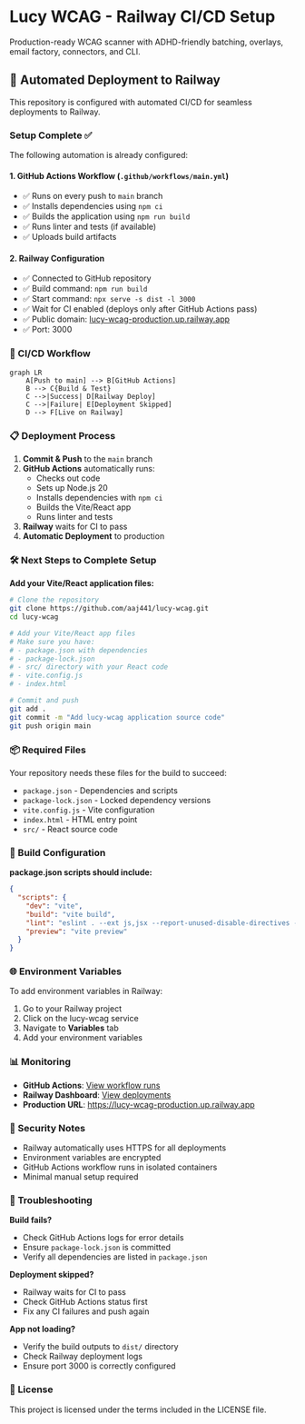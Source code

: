 # Lucy WCAG - Railway CI/CD Setup

Production-ready WCAG scanner with ADHD-friendly batching, overlays, email factory, connectors, and CLI.

## 🚀 Automated Deployment to Railway

This repository is configured with automated CI/CD for seamless deployments to Railway.

### Setup Complete ✅

The following automation is already configured:

#### 1. **GitHub Actions Workflow** (`.github/workflows/main.yml`)
- ✅ Runs on every push to `main` branch
- ✅ Installs dependencies using `npm ci`
- ✅ Builds the application using `npm run build`
- ✅ Runs linter and tests (if available)
- ✅ Uploads build artifacts

#### 2. **Railway Configuration**
- ✅ Connected to GitHub repository
- ✅ Build command: `npm run build`
- ✅ Start command: `npx serve -s dist -l 3000`
- ✅ Wait for CI enabled (deploys only after GitHub Actions pass)
- ✅ Public domain: [lucy-wcag-production.up.railway.app](https://lucy-wcag-production.up.railway.app)
- ✅ Port: 3000

### 🔄 CI/CD Workflow

```mermaid
graph LR
    A[Push to main] --> B[GitHub Actions]
    B --> C{Build & Test}
    C -->|Success| D[Railway Deploy]
    C -->|Failure| E[Deployment Skipped]
    D --> F[Live on Railway]
```

### 📋 Deployment Process

1. **Commit & Push** to the `main` branch
2. **GitHub Actions** automatically runs:
   - Checks out code
   - Sets up Node.js 20
   - Installs dependencies with `npm ci`
   - Builds the Vite/React app
   - Runs linter and tests
3. **Railway** waits for CI to pass
4. **Automatic Deployment** to production

### 🛠️ Next Steps to Complete Setup

**Add your Vite/React application files:**

```bash
# Clone the repository
git clone https://github.com/aaj441/lucy-wcag.git
cd lucy-wcag

# Add your Vite/React app files
# Make sure you have:
# - package.json with dependencies
# - package-lock.json
# - src/ directory with your React code
# - vite.config.js
# - index.html

# Commit and push
git add .
git commit -m "Add lucy-wcag application source code"
git push origin main
```

### 📦 Required Files

Your repository needs these files for the build to succeed:

- `package.json` - Dependencies and scripts
- `package-lock.json` - Locked dependency versions
- `vite.config.js` - Vite configuration
- `index.html` - HTML entry point
- `src/` - React source code

### 🔧 Build Configuration

**package.json scripts should include:**
```json
{
  "scripts": {
    "dev": "vite",
    "build": "vite build",
    "lint": "eslint . --ext js,jsx --report-unused-disable-directives --max-warnings 0",
    "preview": "vite preview"
  }
}
```

### 🌐 Environment Variables

To add environment variables in Railway:
1. Go to your Railway project
2. Click on the lucy-wcag service
3. Navigate to **Variables** tab
4. Add your environment variables

### 📊 Monitoring

- **GitHub Actions**: [View workflow runs](https://github.com/aaj441/lucy-wcag/actions)
- **Railway Dashboard**: [View deployments](https://railway.com/project/fbe961f3-e59e-4e75-b466-8f91a69dc954/service/44d212c3-1dd2-4a8b-a96c-5477c351302c)
- **Production URL**: https://lucy-wcag-production.up.railway.app

### 🔐 Security Notes

- Railway automatically uses HTTPS for all deployments
- Environment variables are encrypted
- GitHub Actions workflow runs in isolated containers
- Minimal manual setup required

### 🐛 Troubleshooting

**Build fails?**
- Check GitHub Actions logs for error details
- Ensure `package-lock.json` is committed
- Verify all dependencies are listed in `package.json`

**Deployment skipped?**
- Railway waits for CI to pass
- Check GitHub Actions status first
- Fix any CI failures and push again

**App not loading?**
- Verify the build outputs to `dist/` directory
- Check Railway deployment logs
- Ensure port 3000 is correctly configured

### 📝 License

This project is licensed under the terms included in the LICENSE file.
